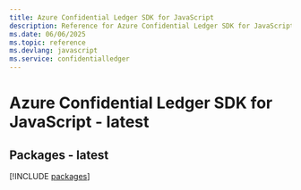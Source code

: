 ```yaml
---
title: Azure Confidential Ledger SDK for JavaScript
description: Reference for Azure Confidential Ledger SDK for JavaScript
ms.date: 06/06/2025
ms.topic: reference
ms.devlang: javascript
ms.service: confidentialledger
---
```

# Azure Confidential Ledger SDK for JavaScript - latest
## Packages - latest
[!INCLUDE [packages](confidential-ledger-index.md)]